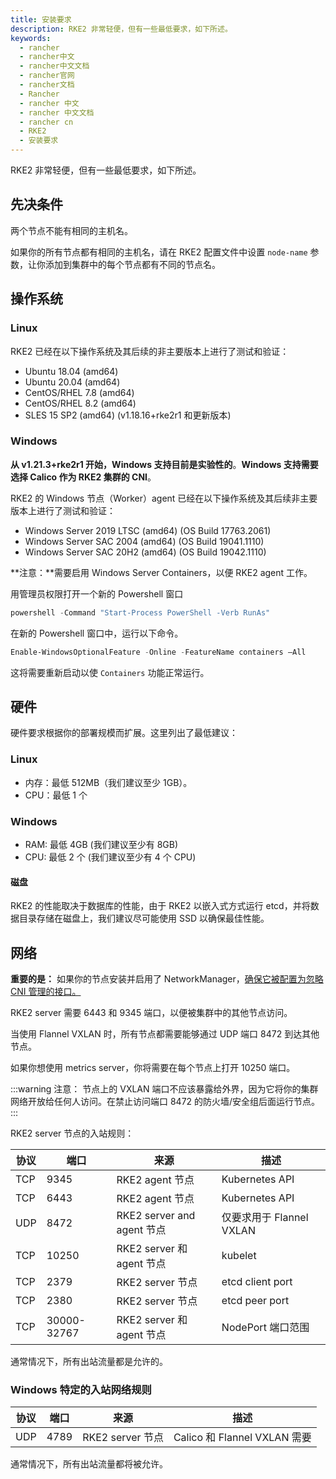 ```yaml
---
title: 安装要求
description: RKE2 非常轻便，但有一些最低要求，如下所述。
keywords:
  - rancher
  - rancher中文
  - rancher中文文档
  - rancher官网
  - rancher文档
  - Rancher
  - rancher 中文
  - rancher 中文文档
  - rancher cn
  - RKE2
  - 安装要求
---
```


RKE2 非常轻便，但有一些最低要求，如下所述。

## 先决条件

两个节点不能有相同的主机名。

如果你的所有节点都有相同的主机名，请在 RKE2 配置文件中设置 `node-name` 参数，让你添加到集群中的每个节点都有不同的节点名。

## 操作系统

### Linux

RKE2 已经在以下操作系统及其后续的非主要版本上进行了测试和验证：

- Ubuntu 18.04 (amd64)
- Ubuntu 20.04 (amd64)
- CentOS/RHEL 7.8 (amd64)
- CentOS/RHEL 8.2 (amd64)
- SLES 15 SP2 (amd64) (v1.18.16+rke2r1 和更新版本)

### Windows

**从 v1.21.3+rke2r1 开始，Windows 支持目前是实验性的**。**Windows 支持需要选择 Calico 作为 RKE2 集群的 CNI**。

RKE2 的 Windows 节点（Worker）agent 已经在以下操作系统及其后续非主要版本上进行了测试和验证：

- Windows Server 2019 LTSC (amd64) (OS Build 17763.2061)
- Windows Server SAC 2004 (amd64) (OS Build 19041.1110)
- Windows Server SAC 20H2 (amd64) (OS Build 19042.1110)

**注意：**需要启用 Windows Server Containers，以便 RKE2 agent 工作。

用管理员权限打开一个新的 Powershell 窗口

```powershell
powershell -Command "Start-Process PowerShell -Verb RunAs"
```

在新的 Powershell 窗口中，运行以下命令。

```powershell
Enable-WindowsOptionalFeature -Online -FeatureName containers –All
```

这将需要重新启动以使 `Containers` 功能正常运行。

## 硬件

硬件要求根据你的部署规模而扩展。这里列出了最低建议：

### Linux

- 内存：最低 512MB（我们建议至少 1GB）。
- CPU：最低 1 个

### Windows

- RAM: 最低 4GB (我们建议至少有 8GB)
- CPU: 最低 2 个 (我们建议至少有 4 个 CPU)

#### 磁盘

RKE2 的性能取决于数据库的性能，由于 RKE2 以嵌入式方式运行 etcd，并将数据目录存储在磁盘上，我们建议尽可能使用 SSD 以确保最佳性能。

## 网络

**重要的是：** 如果你的节点安装并启用了 NetworkManager，[确保它被配置为忽略 CNI 管理的接口。](/docs/rke2/known_issues/_index#networkmanager)

RKE2 server 需要 6443 和 9345 端口，以便被集群中的其他节点访问。

当使用 Flannel VXLAN 时，所有节点都需要能够通过 UDP 端口 8472 到达其他节点。

如果你想使用 metrics server，你将需要在每个节点上打开 10250 端口。

:::warning 注意：
节点上的 VXLAN 端口不应该暴露给外界，因为它将你的集群网络开放给任何人访问。在禁止访问端口 8472 的防火墙/安全组后面运行节点。
:::

RKE2 server 节点的入站规则：

| 协议 | 端口        | 来源                       | 描述                     |
| ---- | ----------- | -------------------------- | ------------------------ |
| TCP  | 9345        | RKE2 agent 节点            | Kubernetes API           |
| TCP  | 6443        | RKE2 agent 节点            | Kubernetes API           |
| UDP  | 8472        | RKE2 server and agent 节点 | 仅要求用于 Flannel VXLAN |
| TCP  | 10250       | RKE2 server 和 agent 节点  | kubelet                  |
| TCP  | 2379        | RKE2 server 节点           | etcd client port         |
| TCP  | 2380        | RKE2 server 节点           | etcd peer port           |
| TCP  | 30000-32767 | RKE2 server 和 agent 节点  | NodePort 端口范围        |

通常情况下，所有出站流量都是允许的。

### Windows 特定的入站网络规则

| 协议 | 端口 | 来源             | 描述                         |
| ---- | ---- | ---------------- | ---------------------------- |
| UDP  | 4789 | RKE2 server 节点 | Calico 和 Flannel VXLAN 需要 |

通常情况下，所有出站流量都将被允许。

